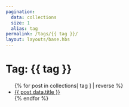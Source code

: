```yaml
---
pagination:
  data: collections
  size: 1
  alias: tag
permalink: /tags/{{ tag }}/
layout: layouts/base.hbs
---
```

<h1>Tag: {{ tag }}</h1>

<ul>
{% for post in collections[ tag ] | reverse %}
  <li><a href="{{ post.url }}">{{ post.data.title }}</a></li>
{% endfor %}
</ul>
